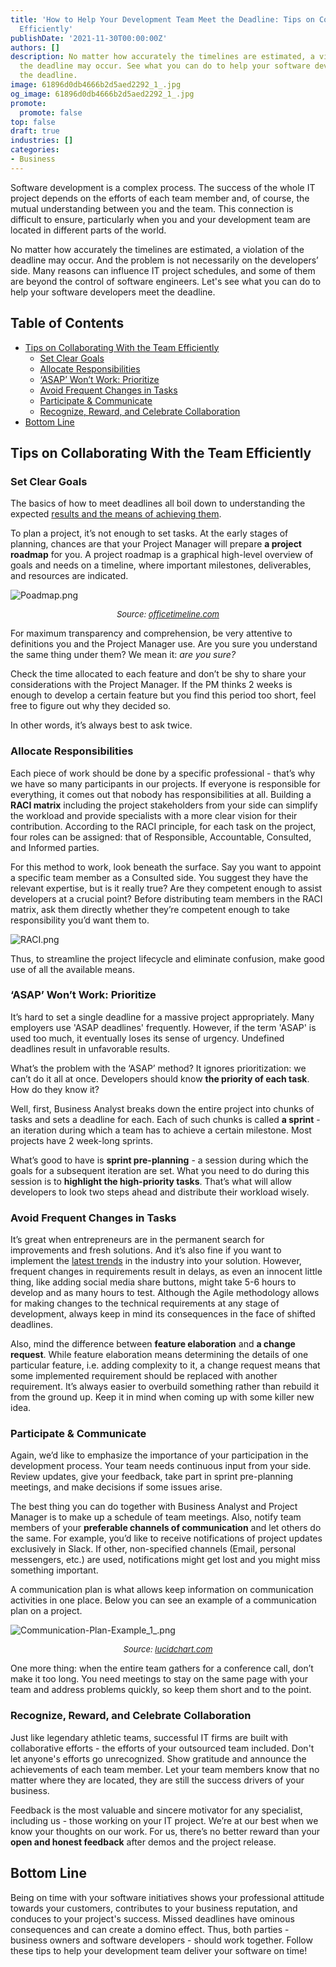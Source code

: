 ```yaml
---
title: 'How to Help Your Development Team Meet the Deadline: Tips on Collaborating
  Efficiently'
publishDate: '2021-11-30T00:00:00Z'
authors: []
description: No matter how accurately the timelines are estimated, a violation of
  the deadline may occur. See what you can do to help your software developers meet
  the deadline.
image: 61896d0db4666b2d5aed2292_1_.jpg
og_image: 61896d0db4666b2d5aed2292_1_.jpg
promote:
  promote: false
top: false
draft: true
industries: []
categories:
- Business
---
```

Software development is a complex process. The success of the whole IT project depends on the efforts of each team member and, of course, the mutual understanding between you and the team. This connection is difficult to ensure, particularly when you and your development team are located in different parts of the world.

No matter how accurately the timelines are estimated, a violation of the deadline may occur. And the problem is not necessarily on the developers’ side. Many reasons can influence IT project schedules, and some of them are beyond the control of software engineers. Let's see what you can do to help your software developers meet the deadline.

<h2>Table of Contents</h2>
<ul>
<li><a href="#tips">Tips on Collaborating With the Team Efficiently</a>
<ul>
<li><a href="#goals">Set Clear Goals</a></li>
<li><a href="#responsibilities">Allocate Responsibilities</a></li>
<li><a href="#asap">‘ASAP’ Won’t Work: Prioritize</a></li>
<li><a href="#changes">Avoid Frequent Changes in Tasks</a></li>
<li><a href="#communicate">Participate & Communicate</a></li>
<li><a href="#recognize">Recognize, Reward, and Celebrate Collaboration</a></li>
</ul>
</li>
<li><a href="#fin">Bottom Line</a></li>
</ul>

<a name="tips"></a>
## Tips on Collaborating With the Team Efficiently
<a name="goals"></a>
### Set Clear Goals
The basics of how to meet deadlines all boil down to understanding the expected [results and the means of achieving them](https://anadea.info/blog/how-to-create-a-solid-business-plan-for-a-mobile-app-startup).

To plan a project, it’s not enough to set tasks. At the early stages of planning, chances are that your Project Manager will prepare __a project roadmap__ for you. A project roadmap is a graphical high-level overview of goals and needs on a timeline, where important milestones, deliverables, and resources are indicated.

![Poadmap.png](Poadmap.png)
_<center><font size="-1">Source: <a href="https://www.officetimeline.com/pro" rel="nofollow" target="_blank">officetimeline.com</a></font></center>_

For maximum transparency and comprehension, be very attentive to definitions you and the Project Manager use. Are you sure you understand the same thing under them? We mean it: _are you sure?_

Check the time allocated to each feature and don’t be shy to share your considerations with the Project Manager. If the PM thinks 2 weeks is enough to develop a certain feature but you find this period too short, feel free to figure out why they decided so.

In other words, it’s always best to ask twice.

<a name="responsibilities"></a>
### Allocate Responsibilities
Each piece of work should be done by a specific professional - that’s why we have so many participants in our projects. If everyone is responsible for everything, it comes out that nobody has responsibilities at all. Building a __RACI matrix__ including the project stakeholders from your side can simplify the workload and provide specialists with a more clear vision for their contribution. According to the RACI principle, for each task on the project, four roles can be assigned: that of Responsible, Accountable, Consulted, and Informed parties.

For this method to work, look beneath the surface. Say you want to appoint a specific team member as a Consulted side. You suggest they have the relevant expertise, but is it really true? Are they competent enough to assist developers at a crucial point? Before distributing team members in the RACI matrix, ask them directly whether they’re competent enough to take responsibility you’d want them to.

![RACI.png](RACI.png)

Thus, to streamline the project lifecycle and eliminate confusion, make good use of all the available means.

<a name="asap"></a>
### ‘ASAP’ Won’t Work: Prioritize
It’s hard to set a single deadline for a massive project appropriately. Many employers use 'ASAP deadlines' frequently. However, if the term 'ASAP' is used too much, it eventually loses its sense of urgency. Undefined deadlines result in unfavorable results.

What’s the problem with the ‘ASAP’ method? It ignores prioritization: we can’t do it all at once. Developers should know __the priority of each task__. How do they know it?

Well, first, Business Analyst breaks down the entire project into chunks of tasks and sets a deadline for each. Each of such chunks is called __a sprint__ - an iteration during which a team has to achieve a certain milestone. Most projects have 2 week-long sprints.

What’s good to have is __sprint pre-planning__ - a session during which the goals for a subsequent iteration are set. What you need to do during this session is to __highlight the high-priority tasks__. That’s what will allow developers to look two steps ahead and distribute their workload wisely.

<a name="changes"></a>
### Avoid Frequent Changes in Tasks
It’s great when entrepreneurs are in the permanent search for improvements and fresh solutions. And it’s also fine if you want to implement the [latest trends](https://anadea.info/blog/mobile-app-trends-where-the-industry-is-heading) in the industry into your solution. However, frequent changes in requirements result in delays, as even an innocent little thing, like adding social media share buttons, might take 5-6 hours to develop and as many hours to test. Although the Agile methodology allows for making changes to the technical requirements at any stage of development, always keep in mind its consequences in the face of shifted deadlines.

Also, mind the difference between __feature elaboration__ and __a change request__. While feature elaboration means determining the details of one particular feature, i.e. adding complexity to it, a change request means that some implemented requirement should be replaced with another requirement. It’s always easier to overbuild something rather than rebuild it from the ground up. Keep it in mind when coming up with some killer new idea.

<a name="communicate"></a>
### Participate & Communicate
Again, we’d like to emphasize the importance of your participation in the development process. Your team needs continuous input from your side. Review updates, give your feedback, take part in sprint pre-planning meetings, and make decisions if some issues arise.

The best thing you can do together with Business Analyst and Project Manager is to make up a schedule of team meetings. Also, notify team members of your __preferable channels of communication__ and let others do the same. For example, you’d like to receive notifications of project updates exclusively in Slack. If other, non-specified channels (Email, personal messengers, etc.) are used, notifications might get lost and you might miss something important.

A communication plan is what allows keep information on communication activities in one place. Below you can see an example of a communication plan on a project.

![Communication-Plan-Example_1_.png](Communication-Plan-Example_1_.png)
_<center><font size="-1">Source: <a href="https://www.lucidchart.com/blog/project-management-communication-plan" rel="nofollow" target="_blank">lucidchart.com</a></font></center>_

One more thing: when the entire team gathers for a conference call, don’t make it too long. You need meetings to stay on the same page with your team and address problems quickly, so keep them short and to the point.

<a name="recognize"></a>
### Recognize, Reward, and Celebrate Collaboration
Just like legendary athletic teams, successful IT firms are built with collaborative efforts - the efforts of your outsourced team included. Don't let anyone's efforts go unrecognized. Show gratitude and announce the achievements of each team member. Let your team members know that no matter where they are located, they are still the success drivers of your business.

Feedback is the most valuable and sincere motivator for any specialist, including us - those working on your IT project. We’re at our best when we know your thoughts on our work. For us, there’s no better reward than your __open and honest feedback__ after demos and the project release.

<a name="fin"></a>
## Bottom Line
Being on time with your software initiatives shows your professional attitude towards your customers, contributes to your business reputation, and conduces to your project's success. Missed deadlines have ominous consequences and can create a domino effect. Thus, both parties - business owners and software developers - should work together. Follow these tips to help your development team deliver your software on time!
